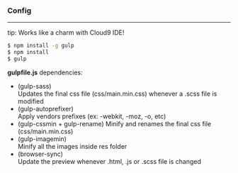 ### Config
-----

tip: Works like a charm with Cloud9 IDE!

```bash
$ npm install -g gulp
$ npm install
$ gulp
```

**gulpfile.js** dependencies:

- (gulp-sass)  
    Updates the final css file (css/main.min.css) whenever a .scss file is modified
- (gulp-autoprefixer)  
    Apply vendors prefixes (ex: -webkit, -moz, -o, etc)
- (gulp-cssmin + gulp-rename)
    Minify and renames the final css file (css/main.min.css)
- (gulp-imagemin)  
    Minify all the images inside res folder
- (browser-sync)  
    Update the preview whenever .html, .js or .scss file is changed